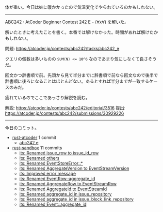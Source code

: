 体が重い。今日は妙に暖かかったので気温変化でやられているのかもしれない。

---

ABC242 : AtCoder Beginner Contest 242 E - (∀x∀) を解いた。

解いたときに考えたことを書く。本番では解けなかった。時間があれば解けたかもしれない。

問題: <https://atcoder.jp/contests/abc242/tasks/abc242_e>

クエリの個数は多いものの `SUM(N) <= 10^6` なのであまり気にしなくて良さそうだ。

回文かつ辞書順で前。先頭から見て半分までに辞書順で前なら回文なので後半で辞書順に後ろになることはほとんどない。あるとすれば半分までが一致するケースのみだ。

疲れているのでここであっさり解説を読む。

解説: <https://atcoder.jp/contests/abc242/editorial/3516>
提出: <https://atcoder.jp/contests/abc242/submissions/30929226>

---

今日のコミット。

- [rust-atcoder](https://github.com/bouzuya/rust-atcoder) 1 commit
  - [abc242 e](https://github.com/bouzuya/rust-atcoder/commit/010d5d863c600ed0724813105183bbb855be4642)
- [rust-sandbox](https://github.com/bouzuya/rust-sandbox) 11 commits
  - [its: Renamed issue_row to issue_id_row](https://github.com/bouzuya/rust-sandbox/commit/69edf5c0d336486bbf42e0ee933bb05384bfb430)
  - [its: Renamed others](https://github.com/bouzuya/rust-sandbox/commit/86106b664c1ab13fa2b640c45198198ebe27481c)
  - [its: Renamed EventStoreError::*](https://github.com/bouzuya/rust-sandbox/commit/d1bcf798594cb586cac5c68ac71a1dfe42f4119a)
  - [its: Renamed AggregateVersion to EventStreamVersion](https://github.com/bouzuya/rust-sandbox/commit/6984e4545367055c689c161f0b73da29523b05a8)
  - [its: Improved error message](https://github.com/bouzuya/rust-sandbox/commit/269c17cb714321a5a3f7f036f8b68f1026f81274)
  - [its: Renamed EventRow::aggregate_id](https://github.com/bouzuya/rust-sandbox/commit/8992dd569abf7545ab3b8d2326a4ad9fa6a8761b)
  - [its: Renamed AggregateRow to EventStreamRow](https://github.com/bouzuya/rust-sandbox/commit/46d595e5d32ff0d00017e85203091c36b81c8bc5)
  - [its: Renamed AggregateId to EventStreamId](https://github.com/bouzuya/rust-sandbox/commit/fba616f32f6cffb17d8cd22749f806c6c048c677)
  - [its: Renamed aggregate_id in issue_repository](https://github.com/bouzuya/rust-sandbox/commit/2eddde283a1c18a45b7291c93d6fd4bcd521a94f)
  - [its: Renamed aggregate_id in issue_block_link_repository](https://github.com/bouzuya/rust-sandbox/commit/d7e2525d5cfe32a7633ed7ea739aea791288d7fc)
  - [its: Renamed Event::aggregate_id](https://github.com/bouzuya/rust-sandbox/commit/5ea214986995904bb85fb5accd7c50ad0980711b)
